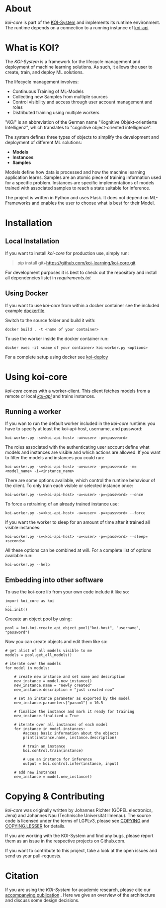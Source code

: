 # About
*koi-core* is part of the [KOI-System](https://github.com/koi-learning) and implements its runtime environment.
The runtime depends on a connection to a running instance of [koi-api](https://github.com/koi-learning/koi-api)

# What is KOI?
The *KOI-System* is a framework for the lifecycle management and deployment of machine learning solutions.
As such, it allows the user to create, train, and deploy ML solutions.

The lifecycle management involves:
- Continuous Training of ML-Models
- Collecting new Samples from multiple sources
- Control visibility and access through user account management and roles
- Distributed training using multiple workers  

"*KOI*" is an abbreviation of the German name "Kognitive Objekt-orientierte Intelligenz", which translates to "cognitive object-oriented intelligence".

The system defines three types of objects to simplify the development and deployment of different ML solutions: 
- **Models**
- **Instances**
- **Samples**

Models define how data is processed and how the machine learning application learns.
Samples are an atomic piece of training information used for a specific problem.
Instances are specific implementations of models trained with associated samples to reach a state suitable for inference.

The project is written in Python and uses Flask.
It does not depend on ML-Frameworks and enables the user to choose what is best for their Model.

# Installation

## Local Installation
If you want to install *koi-core* for production use, simply run:
> pip install git+https://github.com/koi-learning/koi-core.git

For development purposes it is best to check out the repository and install all dependencies listet in *requirements.txt*

## Using Docker
If you want to use *koi-core* from within a docker container see the included example [dockerfile](dockerfile).

Switch to the source folder and build it with: 
```
docker build . -t <name of your container>
```

To use the worker inside the docker container run:

```
docker exec -it <name of your container> koi-worker.py <options>
```

For a complete setup using docker see [koi-deploy](https://github.com/koi-learning/koi-deploy) 

# Using koi-core
*koi-core* comes with a worker-client.
This client fetches models from a remote or local [*koi-api*](https://github.com/koi-learning/koi-pi) and trains instances. 
## Running a worker
If you wan to run the default worker included in the *koi-core* runtime: you have to specify at least the koi-api-host, username, and password:
```
koi-worker.py -s=<koi-api-host> -u=<user> -p=<password>
```
The roles associated with the authenticating user account define what models and instances are visible and which actions are allowed. If you want to filter the models and instances you could run:

```
koi-worker.py -s=<koi-api-host> -u=<user> -p=<password> -m=<model_name> -i=<instance_name>
```
There are some options available, which control the runtime behaviour of the client.
To only train each visible or selected instance once:
```
koi-worker.py -s=<koi-api-host> -u=<user> -p=<password> --once
```
To force a retraining of an already trained instance use:
```
koi-worker.py -s=<koi-api-host> -u=<user> -p=<password> --force
```
If you want the worker to sleep for an amount of time after it trained all visible instances:
```
koi-worker.py -s=<koi-api-host> -u=<user> -p=<password> --sleep=<seconds>
```
All these options can be combined at will.
For a complete list of options available run:
```
koi-worker.py --help
```
## Embedding into other software
To use the koi-core lib from your own code include it like so:
```
import koi_core as koi
...
koi.init()
```

Creeate an object pool by using:
```
pool = koi.koi.create_api_object_pool("koi-host", "username", "password")
```

Now you can create objects and edit them like so:
```
# get alist of all models visible to me
models = pool.get_all_models()

# iterate over the models
for model in models:

    # create new instance and set name and description
    new_instance = model.new_instance()
    new_instance.name = "newly created"
    new_instance.description = "just created now"

    # set an instance parameter as exported by the model
    new_instance.parameters["param1"] = 10.5

    # finalize the instance and mark it ready for training
    new_instance.finalized = True

    # iterate over all instances of each model
    for instance in model.instances:
        #access basic information about the objects
        print(instance.name, instance.description)

        # train an instance
        koi.control.train(instance)

        # use an instance for inference
        output = koi.control.infer(instance, input)

    # add new instances
    new_instance = model.new_instance()
```

# Copying & Contributing
*koi-core* was originally written by Johannes Richter (GÖPEL electronics, Jena) and Johannes Nau (Technische Universität Ilmenau).
The source code is licensed under the terms of LGPLv3, please see [COPYING](COPYING) and [COPYING.LESSER](COPYING.LESSER) for details.

If you are working with the KOI-System and find any bugs, please report them as an issue in the respective projects on Github.com.

If you want to contribute to this project, take a look at the open issues and send us your pull-requests. 

# Citation
If you are using the *KOI-System* for academic research, please cite our [accompanying publication](http://dx.doi.org/10.1007/978-3-030-68527-0_8) . Here we give an overview of the architecture and discuss some design decisions.